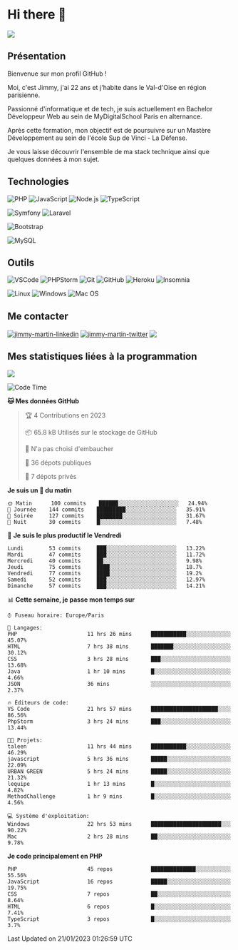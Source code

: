 # Hi there 👋

![](https://komarev.com/ghpvc/?username=jimmy-martin&color=1a1b27)

<!--
**jimmy-martin/jimmy-martin** is a ✨ _special_ ✨ repository because its `README.md` (this file) appears on your GitHub profile.

Here are some ideas to get you started:

- 🔭 I’m currently working on ...
- 🌱 I’m currently learning ...
- 👯 I’m looking to collaborate on ...
- 🤔 I’m looking for help with ...
- 💬 Ask me about ...
- 📫 How to reach me: ...
- 😄 Pronouns: ...
- ⚡ Fun fact: ...
-->

## Présentation

Bienvenue sur mon profil GitHub !

Moi, c'est Jimmy, j'ai 22 ans et j'habite dans le Val-d'Oise en région parisienne.

Passionné d'informatique et de tech, je suis actuellement en Bachelor Développeur Web au sein de MyDigitalSchool Paris en alternance.

Après cette formation, mon objectif est de poursuivre sur un Mastère Développement au sein de l'école Sup de Vinci - La Défense.

Je vous laisse découvrir l'ensemble de ma stack technique ainsi que quelques données à mon sujet.

## Technologies

<div>

![PHP](https://img.shields.io/badge/PHP-777BB4?style=for-the-badge&logo=php&logoColor=white) ![JavaScript](https://img.shields.io/badge/JavaScript-F7DF1E?style=for-the-badge&logo=javascript&logoColor=black) ![Node.js](https://img.shields.io/badge/Node.js-43853D?style=for-the-badge&logo=node.js&logoColor=white) ![TypeScript](https://img.shields.io/badge/TypeScript-007ACC?style=for-the-badge&logo=typescript&logoColor=white)

</div>
<div>

![Symfony](https://img.shields.io/badge/Symfony-092E20?style=for-the-badge&logo=symfony&logoColor=white) ![Laravel](https://img.shields.io/badge/Laravel-FF2D20?style=for-the-badge&logo=laravel&logoColor=white)

</div>
<div>

![Bootstrap](https://img.shields.io/badge/Bootstrap-563D7C?style=for-the-badge&logo=bootstrap&logoColor=white)

</div>
<div>

![MySQL](https://img.shields.io/badge/MySQL-4479A1?style=for-the-badge&logo=mysql&logoColor=white)

</div>

## Outils

![VSCode](https://img.shields.io/badge/VSCode-007ACC?style=for-the-badge&logo=visual-studio-code&logoColor=white)
![PHPStorm](http://img.shields.io/badge/-PHPStorm-181717?style=for-the-badge&logo=phpstorm&logoColor=white)
![Git](https://img.shields.io/badge/Git-E44C30?style=for-the-badge&logo=git&logoColor=white)
![GitHub](https://img.shields.io/badge/GitHub-100000?style=for-the-badge&logo=github&logoColor=white)
![Heroku](https://img.shields.io/badge/Heroku-6762a6?style=for-the-badge&logo=heroku&logoColor=white)
![Insomnia](https://img.shields.io/badge/Insomnia-5600cd?style=for-the-badge&logo=insomnia&logoColor=white)

![Linux](https://img.shields.io/badge/Linux-FCC624?style=for-the-badge&logo=linux&logoColor=white)
![Windows](https://img.shields.io/badge/Windows-0078D6?style=for-the-badge&logo=windows&logoColor=white)
![Mac OS](https://img.shields.io/badge/mac%20os-000000?style=for-the-badge&logo=apple&logoColor=white)

## Me contacter

<p>
<a href="https://www.linkedin.com/in/jimmy-martin-dev/" target="blank"><img align="center" src="https://img.shields.io/badge/-LinkedIn-0077B5?style=for-the-badge&logo=Linkedin&logoColor=white&link=https://www.linkedin.com/in/jimmy-martin-dev/" alt="jimmy-martin-linkedin"/></a>
<a href="https://twitter.com/jimmydev_" target="blank"><img align="center" src="https://img.shields.io/badge/-Twitter-1DA1F2?style=for-the-badge&logo=Twitter&logoColor=white&link=https://twitter.com/jimmydev_" alt="jimmy-martin-twitter"/></a>
 <a href="mailto:jimmy.martin952@gmail.com" target="blank"><img align="center" src="https://img.shields.io/badge/gmail-D14836?style=for-the-badge&logo=gmail&logoColor=white" /></a>
</p>

## Mes statistiques liées à la programmation

<a href="https://github-readme-stats.vercel.app/api/top-langs/?username=jimmy-martin&layout=compact">
  <img align="center" src="https://github-readme-stats.vercel.app/api/top-langs/?username=jimmy-martin&layout=compact"/>
</a>



<!--START_SECTION:waka-->
![Code Time](http://img.shields.io/badge/Code%20Time-1%2C430%20hrs%2039%20mins-blue)

**🐱 Mes données GitHub** 

> 🏆 4 Contributions en 2023
 > 
> 📦 65.8 kB Utilisés sur le stockage de GitHub 
 > 
> 🚫 N'a pas choisi d'embaucher
 > 
> 📜 36 dépots publiques 
 > 
> 🔑 7 dépots privés  
 > 
**Je suis un 🐤 du matin** 

```text
🌞 Matin      100 commits    ██████░░░░░░░░░░░░░░░░░░░   24.94% 
🌆 Journée    144 commits    █████████░░░░░░░░░░░░░░░░   35.91% 
🌃 Soirée     127 commits    ████████░░░░░░░░░░░░░░░░░   31.67% 
🌙 Nuit       30 commits     █░░░░░░░░░░░░░░░░░░░░░░░░   7.48%

```
📅 **Je suis le plus productif le Vendredi** 

```text
Lundi        53 commits     ███░░░░░░░░░░░░░░░░░░░░░░   13.22% 
Mardi        47 commits     ███░░░░░░░░░░░░░░░░░░░░░░   11.72% 
Mercredi     40 commits     ██░░░░░░░░░░░░░░░░░░░░░░░   9.98% 
Jeudi        75 commits     ████░░░░░░░░░░░░░░░░░░░░░   18.7% 
Vendredi     77 commits     ████░░░░░░░░░░░░░░░░░░░░░   19.2% 
Samedi       52 commits     ███░░░░░░░░░░░░░░░░░░░░░░   12.97% 
Dimanche     57 commits     ███░░░░░░░░░░░░░░░░░░░░░░   14.21%

```


📊 **Cette semaine, je passe mon temps sur** 

```text
⌚︎ Fuseau horaire: Europe/Paris

💬 Langages: 
PHP                      11 hrs 26 mins      ███████████░░░░░░░░░░░░░░   45.07% 
HTML                     7 hrs 38 mins       ███████░░░░░░░░░░░░░░░░░░   30.12% 
CSS                      3 hrs 28 mins       ███░░░░░░░░░░░░░░░░░░░░░░   13.68% 
Java                     1 hr 10 mins        █░░░░░░░░░░░░░░░░░░░░░░░░   4.66% 
JSON                     36 mins             ░░░░░░░░░░░░░░░░░░░░░░░░░   2.37%

🔥 Éditeurs de code: 
VS Code                  21 hrs 57 mins      █████████████████████░░░░   86.56% 
PhpStorm                 3 hrs 24 mins       ███░░░░░░░░░░░░░░░░░░░░░░   13.44%

🐱‍💻 Projets: 
taleen                   11 hrs 44 mins      ███████████░░░░░░░░░░░░░░   46.29% 
javascript               5 hrs 36 mins       █████░░░░░░░░░░░░░░░░░░░░   22.09% 
URBAN GREEN              5 hrs 24 mins       █████░░░░░░░░░░░░░░░░░░░░   21.32% 
lequipe                  1 hr 13 mins        █░░░░░░░░░░░░░░░░░░░░░░░░   4.82% 
MethodChallenge          1 hr 9 mins         █░░░░░░░░░░░░░░░░░░░░░░░░   4.56%

💻 Système d'exploitation: 
Windows                  22 hrs 53 mins      ██████████████████████░░░   90.22% 
Mac                      2 hrs 28 mins       ██░░░░░░░░░░░░░░░░░░░░░░░   9.78%

```

**Je code principalement en PHP** 

```text
PHP                      45 repos            ██████████████░░░░░░░░░░░   55.56% 
JavaScript               16 repos            █████░░░░░░░░░░░░░░░░░░░░   19.75% 
CSS                      7 repos             ██░░░░░░░░░░░░░░░░░░░░░░░   8.64% 
HTML                     6 repos             █░░░░░░░░░░░░░░░░░░░░░░░░   7.41% 
TypeScript               3 repos             █░░░░░░░░░░░░░░░░░░░░░░░░   3.7%

```



 Last Updated on 21/01/2023 01:26:59 UTC
<!--END_SECTION:waka-->


